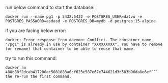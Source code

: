 run below command to start the database:
```
docker run --name pg1 -p 5432:5432 -e POSTGRES_USER=datvu -e POSTGRES_PASSWORD=asdasd -e POSTGRES_DB=mydb -d postgres:15-alpine

```

if you are facing below error: 
```
docker: Error response from daemon: Conflict. The container name "/pg1" is already in use by container "XXXXXXXXX". You have to remove (or rename) that container to be able to reuse that name.
```
try to run this command: 
```
docker rm 488d88f2dcab417200ac5081883a0cf623e587e67e744621d3d583b96da8e6ef```
the re-run the first command.
